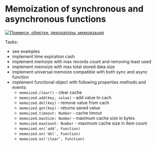 # Memoization of synchronous and asynchronous functions

[![Примеси, обертки, декораторы, мемоизация ](https://img.youtube.com/vi/oRQ0kQr1N-U/0.jpg)](https://www.youtube.com/watch?v=oRQ0kQr1N-U)

Tasks:
- see examples
- implement time expiration cash
- implement memoize with max records count and removing least used
- implement memoize with max total stored data size
- implement universal memoize compatible with both sync and async function
- implement functional object with following properties methods and events:
  - `memoized.clear()` - clear cache
  - `memoized.add(key, value)` - add value to cach
  - `memoized.del(key)` - remove value from cach
  - `memoized.get(key)` - returns saved value
  - `memoized.timeout: Number` - cache timout
  - `memoized.maxSize: Number` - maximum cache size in bytes
  - `memoized.maxCount: Number` - maximum cache size in item count
  - `memoized.on('add', Function)`
  - `memoized.on('del', Function)`
  - `memoized.on('clear', Function)`
